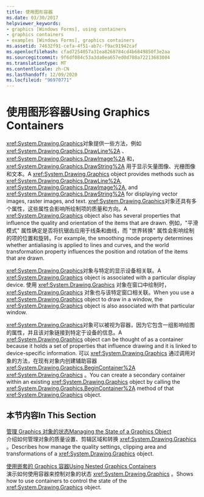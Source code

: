 ```yaml
---
title: 使用图形容器
ms.date: 03/30/2017
helpviewer_keywords:
- graphics [Windows Forms], using containers
- graphics containers
- examples [Windows Forms], graphics containers
ms.assetid: 74632f91-cefa-4f51-ab7c-f9ac91942caf
ms.openlocfilehash: cfad7254057a31ea8268784cd4b6849850f3e2aa
ms.sourcegitcommit: 9f6df084c53a3da0ea657ed0d708a72213683084
ms.translationtype: MT
ms.contentlocale: zh-CN
ms.lasthandoff: 12/09/2020
ms.locfileid: "96970771"
---
```

# <a name="using-graphics-containers"></a><span data-ttu-id="4a5f0-102">使用图形容器</span><span class="sxs-lookup"><span data-stu-id="4a5f0-102">Using Graphics Containers</span></span>
<span data-ttu-id="4a5f0-103"><xref:System.Drawing.Graphics>对象提供一些方法，例如 <xref:System.Drawing.Graphics.DrawLine%2A> 、 <xref:System.Drawing.Graphics.DrawImage%2A> 和， <xref:System.Drawing.Graphics.DrawString%2A> 用于显示矢量图像、光栅图像和文本。</span><span class="sxs-lookup"><span data-stu-id="4a5f0-103">A <xref:System.Drawing.Graphics> object provides methods such as <xref:System.Drawing.Graphics.DrawLine%2A>, <xref:System.Drawing.Graphics.DrawImage%2A>, and <xref:System.Drawing.Graphics.DrawString%2A> for displaying vector images, raster images, and text.</span></span> <span data-ttu-id="4a5f0-104"><xref:System.Drawing.Graphics>对象还具有多个属性，这些属性会影响所绘制项的质量和方向。</span><span class="sxs-lookup"><span data-stu-id="4a5f0-104">A <xref:System.Drawing.Graphics> object also has several properties that influence the quality and orientation of the items that are drawn.</span></span> <span data-ttu-id="4a5f0-105">例如，"平滑模式" 属性确定是否将抗锯齿应用于线条和曲线，而 "世界转换" 属性会影响绘制的项的位置和旋转。</span><span class="sxs-lookup"><span data-stu-id="4a5f0-105">For example, the smoothing mode property determines whether antialiasing is applied to lines and curves, and the world transformation property influences the position and rotation of the items that are drawn.</span></span>  
  
 <span data-ttu-id="4a5f0-106"><xref:System.Drawing.Graphics>对象与特定的显示设备相关联。</span><span class="sxs-lookup"><span data-stu-id="4a5f0-106">A <xref:System.Drawing.Graphics> object is associated with a particular display device.</span></span> <span data-ttu-id="4a5f0-107">使用 <xref:System.Drawing.Graphics> 对象在窗口中绘制时， <xref:System.Drawing.Graphics> 对象也与该特定窗口相关联。</span><span class="sxs-lookup"><span data-stu-id="4a5f0-107">When you use a <xref:System.Drawing.Graphics> object to draw in a window, the <xref:System.Drawing.Graphics> object is also associated with that particular window.</span></span>  
  
 <span data-ttu-id="4a5f0-108"><xref:System.Drawing.Graphics>对象可以被视为容器，因为它包含一组影响绘图的属性，并且该对象链接到特定于设备的信息。</span><span class="sxs-lookup"><span data-stu-id="4a5f0-108">A <xref:System.Drawing.Graphics> object can be thought of as a container because it holds a set of properties that influence drawing and it is linked to device-specific information.</span></span> <span data-ttu-id="4a5f0-109">可以 <xref:System.Drawing.Graphics> 通过调用对象的方法，在现有对象内创建辅助容器 <xref:System.Drawing.Graphics.BeginContainer%2A> <xref:System.Drawing.Graphics> 。</span><span class="sxs-lookup"><span data-stu-id="4a5f0-109">You can create a secondary container within an existing <xref:System.Drawing.Graphics> object by calling the <xref:System.Drawing.Graphics.BeginContainer%2A> method of that <xref:System.Drawing.Graphics> object.</span></span>  
  
## <a name="in-this-section"></a><span data-ttu-id="4a5f0-110">本节内容</span><span class="sxs-lookup"><span data-stu-id="4a5f0-110">In This Section</span></span>  
 [<span data-ttu-id="4a5f0-111">管理 Graphics 对象的状态</span><span class="sxs-lookup"><span data-stu-id="4a5f0-111">Managing the State of a Graphics Object</span></span>](managing-the-state-of-a-graphics-object.md)  
 <span data-ttu-id="4a5f0-112">介绍如何管理对象的质量设置、剪辑区域和转换 <xref:System.Drawing.Graphics> 。</span><span class="sxs-lookup"><span data-stu-id="4a5f0-112">Describes how manage the quality settings, clipping area and transformations of a <xref:System.Drawing.Graphics> object.</span></span>  
  
 [<span data-ttu-id="4a5f0-113">使用嵌套的 Graphics 容器</span><span class="sxs-lookup"><span data-stu-id="4a5f0-113">Using Nested Graphics Containers</span></span>](using-nested-graphics-containers.md)  
 <span data-ttu-id="4a5f0-114">演示如何使用容器来控制对象的状态 <xref:System.Drawing.Graphics> 。</span><span class="sxs-lookup"><span data-stu-id="4a5f0-114">Shows how to use containers to control the state of the <xref:System.Drawing.Graphics> object.</span></span>
